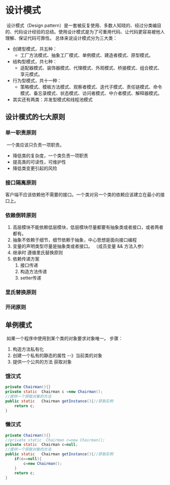 # 设计模式

​		设计模式（Design pattern）是一套被反复使用、多数人知晓的、经过分类编目的、代码设计经验的总结。使用设计模式是为了可重用代码、让代码更容易被他人理解、保证代码可靠性。 总体来说设计模式分为三大类：

- 创建型模式，共五种：
  - 工厂方法模式、抽象工厂模式、单例模式、建造者模式、原型模式。
- 结构型模式，共七种：
  - 适配器模式、装饰器模式、代理模式、外观模式、桥接模式、组合模式、享元模式。
- 行为型模式，共十一种：
  - 策略模式、模板方法模式、观察者模式、迭代子模式、责任链模式、命令模式、备忘录模式、状态模式、访问者模式、中介者模式、解释器模式。
- 其实还有两类：并发型模式和线程池模式

## 设计模式的七大原则

### 单一职责原则

​			一个类应该只负责一项职责。

- 降低类的复杂度，一个类负责一项职责
- 提高类的可读性，可维护性
- 降低类变更引起的风险

### 接口隔离原则

​	客户端不应该依赖他不需要的接口。一个类对另一个类的依赖应该建立在最小的接口上。

### 依赖倒转原则

1. 高层模块不能依赖低层模块，低层模块尽量都要有抽象类或者接口，或者两者都有。
2. 抽象不依赖于细节，细节依赖于抽象，中心思想是面向接口编程
3. 变量的声明类型尽量是抽象类或者接口。 （成员变量 && 方法入参）
4. 继承时 遵循里氏替换原则
5. 依赖传递方案
   1. 接口传递
   2. 构造方法传递
   3. setter传递

### 里氏替换原则



### 开闭原则

## 单例模式

​	如果一个程序中使用到某个类的对象要求对象唯一。
步骤：

1. 构造方法私有化
2. 创建一个私有的静态的属性  --》当前类的对象
3. 提供一个公共的方法 获取对象

### 饿汉式

```java
private Chairman(){}
private static  Chairman c =new Chairman();
//提供一个获取对象的方法
public static   Chairman getInstance(){//获取实例
    return c;
}
```

### 懒汉式

```java
private Chairman(){}
//private static  Chairman c=new Chairman();
private static  Chairman c=null;
//提供一个获取对象的方法
public static   Chairman getInstance(){//获取实例
    if(c==null){
        c=new Chairman();
    }
    return c;
}
```

